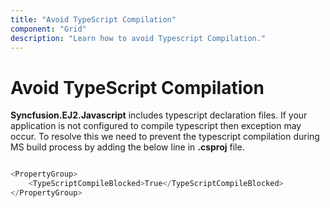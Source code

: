 ```yaml
---
title: "Avoid TypeScript Compilation"
component: "Grid"
description: "Learn how to avoid Typescript Compilation."
---
```


# Avoid TypeScript Compilation

**Syncfusion.EJ2.Javascript** includes typescript declaration files. If your application is not configured to compile typescript then exception may occur. To resolve this we need to prevent the typescript compilation during MS build process by adding the below line in **.csproj** file.

```cs

<PropertyGroup>
    <TypeScriptCompileBlocked>True</TypeScriptCompileBlocked>
</PropertyGroup>

```